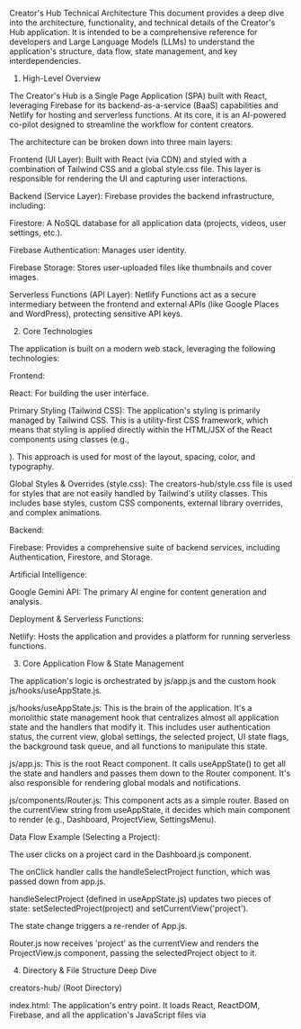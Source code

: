 Creator's Hub Technical Architecture
This document provides a deep dive into the architecture, functionality, and technical details of the Creator's Hub application. It is intended to be a comprehensive reference for developers and Large Language Models (LLMs) to understand the application's structure, data flow, state management, and key interdependencies.

1. High-Level Overview

The Creator's Hub is a Single Page Application (SPA) built with React, leveraging Firebase for its backend-as-a-service (BaaS) capabilities and Netlify for hosting and serverless functions. At its core, it is an AI-powered co-pilot designed to streamline the workflow for content creators.

The architecture can be broken down into three main layers:

Frontend (UI Layer): Built with React (via CDN) and styled with a combination of Tailwind CSS and a global style.css file. This layer is responsible for rendering the UI and capturing user interactions.

Backend (Service Layer): Firebase provides the backend infrastructure, including:

Firestore: A NoSQL database for all application data (projects, videos, user settings, etc.).

Firebase Authentication: Manages user identity.

Firebase Storage: Stores user-uploaded files like thumbnails and cover images.

Serverless Functions (API Layer): Netlify Functions act as a secure intermediary between the frontend and external APIs (like Google Places and WordPress), protecting sensitive API keys.

2. Core Technologies

The application is built on a modern web stack, leveraging the following technologies:

Frontend:

React: For building the user interface.

Primary Styling (Tailwind CSS): The application's styling is primarily managed by Tailwind CSS. This is a utility-first CSS framework, which means that styling is applied directly within the HTML/JSX of the React components using classes (e.g., <div class="bg-blue-500 text-white p-4">). This approach is used for most of the layout, spacing, color, and typography.

Global Styles & Overrides (style.css): The creators-hub/style.css file is used for styles that are not easily handled by Tailwind's utility classes. This includes base styles, custom CSS components, external library overrides, and complex animations.

Backend:

Firebase: Provides a comprehensive suite of backend services, including Authentication, Firestore, and Storage.

Artificial Intelligence:

Google Gemini API: The primary AI engine for content generation and analysis.

Deployment & Serverless Functions:

Netlify: Hosts the application and provides a platform for running serverless functions.

3. Core Application Flow & State Management

The application's logic is orchestrated by js/app.js and the custom hook js/hooks/useAppState.js.

js/hooks/useAppState.js: This is the brain of the application. It's a monolithic state management hook that centralizes almost all application state and the handlers that modify it. This includes user authentication status, the current view, global settings, the selected project, UI state flags, the background task queue, and all functions to manipulate this state.

js/app.js: This is the root React component. It calls useAppState() to get all the state and handlers and passes them down to the Router component. It's also responsible for rendering global modals and notifications.

js/components/Router.js: This component acts as a simple router. Based on the currentView string from useAppState, it decides which main component to render (e.g., Dashboard, ProjectView, SettingsMenu).

Data Flow Example (Selecting a Project):

The user clicks on a project card in the Dashboard.js component.

The onClick handler calls the handleSelectProject function, which was passed down from app.js.

handleSelectProject (defined in useAppState.js) updates two pieces of state: setSelectedProject(project) and setCurrentView('project').

The state change triggers a re-render of App.js.

Router.js now receives 'project' as the currentView and renders the ProjectView.js component, passing the selectedProject object to it.

4. Directory & File Structure Deep Dive

creators-hub/ (Root Directory)

index.html: The application's entry point. It loads React, ReactDOM, Firebase, and all the application's JavaScript files via <script> tags. The order of script loading is important.

config.js: A vital configuration file that holds Firebase credentials, the application's unique ID, and the TASK_PIPELINE, which defines the workflow for video projects.

style.css: Contains global styles, base styles for HTML elements, and overrides.

service-worker.js: Implements a service worker for offline capabilities and caching.

manifest.json: Provides metadata for the Progressive Web App (PWA).

js/components/: Houses all React components.

Dashboard.js: The main landing page after login.

ProjectView.js: The main workspace for a single project.

VideoWorkspace.js: The central panel in ProjectView that dynamically renders task components based on the TASK_PIPELINE from config.js.

NewProjectWizard.js: A multi-step modal for creating new projects.

Other Components: Includes specialized views for settings (SettingsMenu.js), tools (ToolsView.js, BlogTool.js), and reusable UI elements (ui/).

js/hooks/: Contains custom React hooks.

useAppState.js: The centralized state management hook.

useDebounce.js: For debouncing user input.

js/utils/ai/: The heart of the application's AI functionality.

core/callGeminiAPI.js: This is the single, centralized function for all interactions with the Google Gemini API. It handles model selection, request construction, and response/error handling.

Sub-directories (planning/, blog/, shorts/): Contain functions that craft specific prompts for various tasks before calling the central callGeminiAPI.js.

netlify/functions/: Contains serverless Node.js functions that act as a secure proxy for client-side requests to external APIs (Google Places, WordPress), preventing API key exposure.

5. Firebase Data Model

All data is stored in Firestore under a structured path: artifacts/{appId}/users/{userId}/...

.../projects/{projectId}: Each document represents a project. It contains a subcollection videos/{videoId} for each video within that project. The video document holds the script, concept, and a tasks object to track workflow progress.

.../settings/styleGuide: A single document storing all user settings, including API keys and knowledge bases.

.../wizards/{draftId}: Stores the state of incomplete projects from the new project wizard.

.../blogIdeas/{ideaId}: Stores generated blog post ideas and their content.

6. Key Functionality

User Authentication: Secure user registration and login via Firebase Authentication.

Project Management: Create projects from scratch or import from YouTube, manage videos within projects, and track progress via a task-based workflow.

AI-Powered Content Generation: Generate video titles, descriptions, tags, blog post ideas, full articles, YouTube Shorts concepts, and complete video scripts.

WordPress Integration: Publish content directly to a connected WordPress blog.

Google Maps Integration: Use the Google Maps API for location-based features.

Offline Capabilities: A service worker enables offline access and asset caching.

7. Key Interdependencies & Design Patterns

Prop Drilling: The application extensively uses prop drilling to pass state and handlers down from useAppState. This centralizes state management.

Component-based Architecture: The UI is broken down into reusable React components.

Centralized AI Logic: All AI interactions are funneled through callGeminiAPI.js, creating a single point for debugging, modification, and control.

Task-Based Workflow: The TASK_PIPELINE in config.js is a core concept that programmatically drives the UI and logic in the ProjectView.

Asynchronous Operations: The app heavily relies on async/await. A TaskQueue in useAppState is designed to manage long-running background tasks (like AI generation) without blocking the UI.
